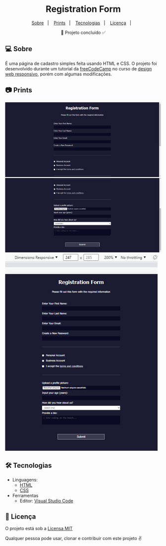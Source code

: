 <h1 align='center'>Registration Form</h1>

<p align="center">
  <a href="#-sobre">Sobre</a>&nbsp;&nbsp;&nbsp;|&nbsp;&nbsp;&nbsp;
  <a href="#-prints">Prints</a>&nbsp;&nbsp;&nbsp;|&nbsp;&nbsp;&nbsp;
  <a href="#-tecnologias">Tecnologias</a>&nbsp;&nbsp;&nbsp;|&nbsp;&nbsp;&nbsp;
  <a href="#-licença">Licença</a>&nbsp;&nbsp;&nbsp;|&nbsp;&nbsp;&nbsp;
</p>

<p align='center'>🚀 Projeto concluído ✅</p>


## 💻 Sobre

É uma página de cadastro simples feita usando HTML e CSS. O projeto foi desenvolvido durante um tutorial da [freeCodeCamp](https://www.freecodecamp.org/) no curso de [design web responsivo](https://www.freecodecamp.org/learn/2022/responsive-web-design), porém com algumas modificações. 


## 📷 Prints

![img](./src/img/desktop.png) ![img](./src/img/desktop2.png)
![img](./src/img/mobile.png)


## 🛠 Tecnologias

- Linguagens: 
    - [HTML](https://developer.mozilla.org/pt-BR/docs/Web/HTML) 
    - [CSS](https://developer.mozilla.org/pt-BR/docs/Web/CSS)
- Ferramentas 
    - Editor: [Visual Studio Code](https://code.visualstudio.com/)


## 📝 Licença 

O projeto está sob a [Licensa MIT](./LICENSE) 

Qualquer pessoa pode usar, clonar e contribuir com este projeto ✌ 
